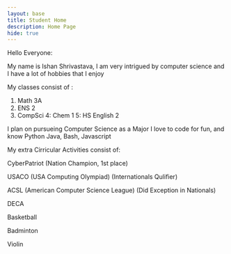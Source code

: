 ```yaml
---
layout: base
title: Student Home 
description: Home Page
hide: true
---
```


Hello Everyone:

My name is Ishan Shrivastava, I am very intrigued by computer science and I have a lot of hobbies that I enjoy

My classes consist of :

1. Math 3A 
2. ENS 2
3. CompSci
4: Chem 1
5: HS English 2

I plan on pursueing Computer Science as a Major
I love to code for fun, and know Python Java, Bash, Javascript

My extra Cirricular Activities consist of:

CyberPatriot (Nation Champion, 1st place)

USACO (USA Computing Olympiad) (Internationals Qulifier)

ACSL (American Computer Science League) (Did Exception in Nationals)

DECA

Basketball

Badminton

Violin
